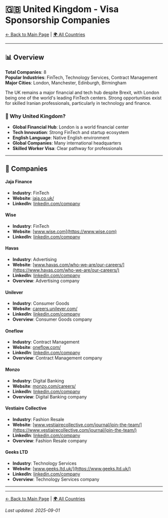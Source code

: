 # 🇬🇧 United Kingdom - Visa Sponsorship Companies

[← Back to Main Page](../../README.md) | [🌍 All Countries](../countries.md)

---

## 📊 Overview

**Total Companies**: 8  
**Popular Industries**: FinTech, Technology Services, Contract Management  
**Major Cities**: London, Manchester, Edinburgh, Birmingham

The UK remains a major financial and tech hub despite Brexit, with London being one of the world's leading FinTech centers. Strong opportunities exist for skilled Iranian professionals, particularly in technology and finance.

### 🎯 Why United Kingdom?

- **Global Financial Hub**: London is a world financial center
- **Tech Innovation**: Strong FinTech and startup ecosystem
- **English Language**: Native English environment
- **Global Companies**: Many international headquarters
- **Skilled Worker Visa**: Clear pathway for professionals

---

## 🏢 Companies

#### **Jaja Finance**
- **Industry**: FinTech
- **Website**: [jaja.co.uk/](https://jaja.co.uk/)
- **LinkedIn**: [linkedin.com/company](https://www.linkedin.com/company/jaja-finance/)

#### **Wise**
- **Industry**: FinTech
- **Website**: [www.wise.com](https://www.wise.com)
- **LinkedIn**: [linkedin.com/company](https://www.linkedin.com/company/wiseaccount/jobs/)

#### **Havas**
- **Industry**: Advertising
- **Website**: [www.havas.com/who-we-are/our-careers/](https://www.havas.com/who-we-are/our-careers/)
- **LinkedIn**: [linkedin.com/company](https://www.linkedin.com/company/havas/jobs/)
- **Overview**: Advertising company

#### **Unilever**
- **Industry**: Consumer Goods
- **Website**: [careers.unilever.com/](https://careers.unilever.com/)
- **LinkedIn**: [linkedin.com/company](https://www.linkedin.com/company/unilever/jobs/)
- **Overview**: Consumer Goods company

#### **Oneflow**
- **Industry**: Contract Management
- **Website**: [oneflow.com/](https://oneflow.com/)
- **LinkedIn**: [linkedin.com/company](https://www.linkedin.com/company/oneflowcom/jobs/)
- **Overview**: Contract Management company

#### **Monzo**
- **Industry**: Digital Banking
- **Website**: [monzo.com/careers/](https://monzo.com/careers/)
- **LinkedIn**: [linkedin.com/company](https://www.linkedin.com/company/monzo-bank/jobs/)
- **Overview**: Digital Banking company

#### **Vestiaire Collective**
- **Industry**: Fashion Resale
- **Website**: [www.vestiairecollective.com/journal/join-the-team/](https://www.vestiairecollective.com/journal/join-the-team/)
- **LinkedIn**: [linkedin.com/company](https://www.linkedin.com/company/vestiaireco/jobs/)
- **Overview**: Fashion Resale company

#### **Geeks LTD**
- **Industry**: Technology Services
- **Website**: [www.geeks.ltd.uk/](https://www.geeks.ltd.uk/)
- **LinkedIn**: [linkedin.com/company](https://www.linkedin.com/company/geeks-ltd/jobs/)
- **Overview**: Technology Services company

---

---

[← Back to Main Page](../../README.md) | [🌍 All Countries](../countries.md)

*Last updated: 2025-09-01*
